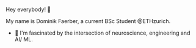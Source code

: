 Hey everybody! 👋

My name is Dominik Faerber, a current BSc Student @ETHzurich.

- 🧠 I'm fascinated by the intersection of neuroscience, engineering and AI/ ML.
